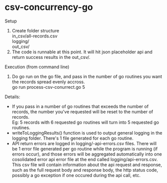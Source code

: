 # csv-concurrency-go
Setup
1. Create folder structure  
in_csv/all-records.csv  
logging/  
out_csv/  
2. The code is runnable at this point. It will hit json placeholder api and return success results in the out_csv/.  


Execution (from command line)
1. Do go run on the go file, and pass in the number of go routines you want the records spread evenly accross.  
go run process-csv-conurrect.go 5

Details:
- If you pass in a number of go routines that exceeds the number of records, the number you've requested will be reset to the number of records.  
Eg: 5 records with 6 requested go routines will turn into 5 requested go routines.  
- writeToLoggingResults() function is used to output general logging in the logging folder. There's 1 file generated for each go routine.  
- API return errors are logged in logging/-api-errors.csv files. There will be 1 error file generated per go routine while the program is running (if errors occur), and those errors will be aggregated automatically into one cosolidated error api error file at the end called logging/api-errors.csv. This csv file will contain information about the api request and response, such as the full request body and response body, the http status code, possibly a go exception if one occured during the api call, etc.  


